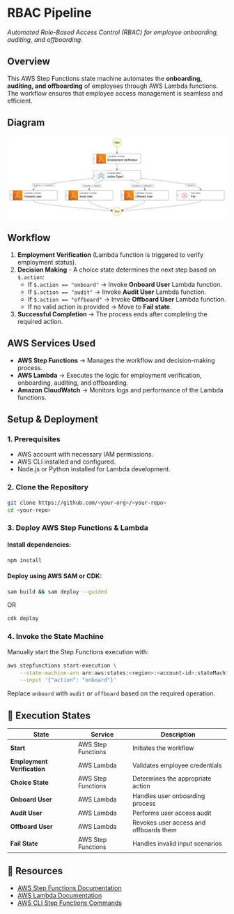 
# RBAC Pipeline
_Automated Role-Based Access Control (RBAC) for employee onboarding, auditing, and offboarding._

## Overview
This AWS Step Functions state machine automates the **onboarding, auditing, and offboarding** of employees through AWS Lambda functions. The workflow ensures that employee access management is seamless and efficient.

## Diagram
![RBAC Pipeline](./assets/employee-rbac-diagram.png)

## Workflow
1. **Employment Verification** (Lambda function is triggered to verify employment status).
2. **Decision Making** - A choice state determines the next step based on `$.action`:
   - If `$.action == "onboard"` → Invoke **Onboard User** Lambda function.
   - If `$.action == "audit"` → Invoke **Audit User** Lambda function.
   - If `$.action == "offboard"` → Invoke **Offboard User** Lambda function.
   - If no valid action is provided → Move to **Fail state**.
3. **Successful Completion** → The process ends after completing the required action.

## AWS Services Used
- **AWS Step Functions** → Manages the workflow and decision-making process.
- **AWS Lambda** → Executes the logic for employment verification, onboarding, auditing, and offboarding.
- **Amazon CloudWatch** → Monitors logs and performance of the Lambda functions.

## Setup & Deployment
### 1️. Prerequisites
- AWS account with necessary IAM permissions.
- AWS CLI installed and configured.
- Node.js or Python installed for Lambda development.

### 2️. Clone the Repository
```sh
git clone https://github.com/<your-org>/<your-repo>
cd <your-repo>
```

### 3️. Deploy AWS Step Functions & Lambda
#### Install dependencies:
```sh
npm install
```

#### Deploy using AWS SAM or CDK:
```sh
sam build && sam deploy --guided
```
OR
```sh
cdk deploy
```

### 4️. Invoke the State Machine
Manually start the Step Functions execution with:
```sh
aws stepfunctions start-execution \
    --state-machine-arn arn:aws:states:<region>:<account-id>:stateMachine:<state-machine-name> \
    --input '{"action": "onboard"}'
```

Replace `onboard` with `audit` or `offboard` based on the required operation.

## 🚀 Execution States
| State | Service | Description |
|-------|---------|-------------|
| **Start** | AWS Step Functions | Initiates the workflow |
| **Employment Verification** | AWS Lambda | Validates employee credentials |
| **Choice State** | AWS Step Functions | Determines the appropriate action |
| **Onboard User** | AWS Lambda | Handles user onboarding process |
| **Audit User** | AWS Lambda | Performs user access audit |
| **Offboard User** | AWS Lambda | Revokes user access and offboards them |
| **Fail State** | AWS Step Functions | Handles invalid input scenarios |

## 📖 Resources
- [AWS Step Functions Documentation](https://docs.aws.amazon.com/step-functions/latest/dg/welcome.html)
- [AWS Lambda Documentation](https://docs.aws.amazon.com/lambda/latest/dg/welcome.html)
- [AWS CLI Step Functions Commands](https://docs.aws.amazon.com/cli/latest/reference/stepfunctions/index.html)
